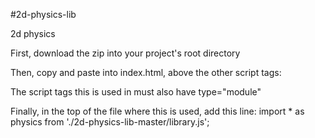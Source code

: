 #2d-physics-lib

2d physics

First, download the zip into your project's root directory

Then, copy and paste into index.html, above the other script tags:  
<script src="2d-physics-lib-master/linear-lib-master/library.js" type="module"></script>
<script src="2d-physics-lib-master/library.js" type="module"></script>  

The script tags this is used in must also have type="module"  

Finally, in the top of the file where this  is used, add this line:
import * as physics from './2d-physics-lib-master/library.js';
